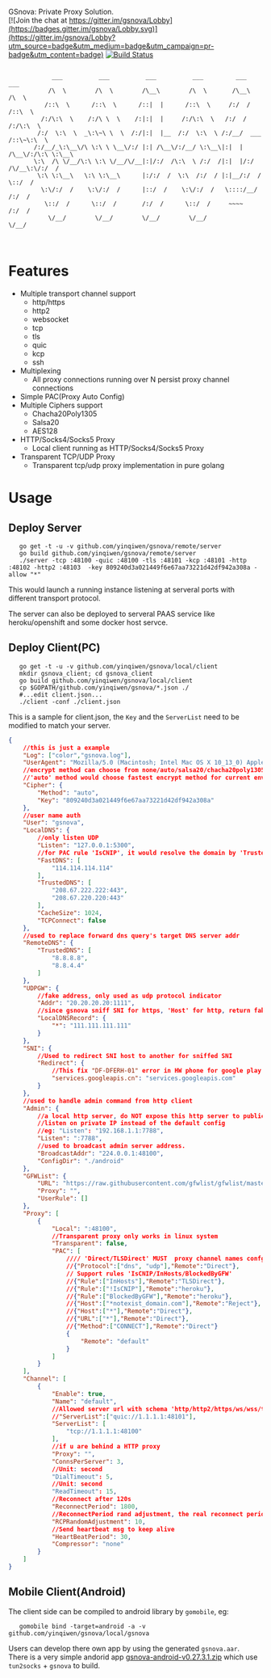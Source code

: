GSnova: Private Proxy Solution.    
[![Join the chat at https://gitter.im/gsnova/Lobby](https://badges.gitter.im/gsnova/Lobby.svg)](https://gitter.im/gsnova/Lobby?utm_source=badge&utm_medium=badge&utm_campaign=pr-badge&utm_content=badge)
[![Build Status](https://travis-ci.org/yinqiwen/gsnova.svg?branch=master)](https://travis-ci.org/yinqiwen/gsnova)

```                                                                                                                                              
                                                                    
	        ___          ___          ___          ___         ___          ___     
	       /\  \        /\  \        /\__\        /\  \       /\__\        /\  \    
	      /::\  \      /::\  \      /::|  |      /::\  \     /:/  /       /::\  \   
	     /:/\:\  \    /:/\ \  \    /:|:|  |     /:/\:\  \   /:/  /       /:/\:\  \  
	    /:/  \:\  \  _\:\~\ \  \  /:/|:|  |__  /:/  \:\  \ /:/__/  ___  /::\~\:\  \ 
	   /:/__/_\:\__\/\ \:\ \ \__\/:/ |:| /\__\/:/__/ \:\__\|:|  | /\__\/:/\:\ \:\__\
	   \:\  /\ \/__/\:\ \:\ \/__/\/__|:|/:/  /\:\  \ /:/  /|:|  |/:/  /\/__\:\/:/  /
	    \:\ \:\__\   \:\ \:\__\      |:/:/  /  \:\  /:/  / |:|__/:/  /      \::/  / 
	     \:\/:/  /    \:\/:/  /      |::/  /    \:\/:/  /   \::::/__/       /:/  /  
	      \::/  /      \::/  /       /:/  /      \::/  /     ~~~~          /:/  /   
	       \/__/        \/__/        \/__/        \/__/                    \/__/  
                                                                    
                                                                                                                                   
```

# Features
- Multiple transport channel support
    - http/https
    - http2
    - websocket
    - tcp
    - tls
    - quic
    - kcp
    - ssh
- Multiplexing 
    - All proxy connections running over N persist proxy channel connections
- Simple PAC(Proxy Auto Config)
- Multiple Ciphers support
    - Chacha20Poly1305
    - Salsa20
    - AES128
- HTTP/Socks4/Socks5 Proxy
    - Local client running as HTTP/Socks4/Socks5 Proxy
- Transparent TCP/UDP Proxy
	- Transparent tcp/udp proxy implementation in pure golang


# Usage

## Deploy Server

```shell
   go get -t -u -v github.com/yinqiwen/gsnova/remote/server
   go build github.com/yinqiwen/gsnova/remote/server
   ./server -tcp :48100 -quic :48100 -tls :48101 -kcp :48101 -http :48102 -http2 :48103  -key 809240d3a021449f6e67aa73221d42df942a308a -allow "*"
```
This would launch a running instance listening at serveral ports with different transport protocol.  

The server can also be deployed to serveral PAAS service like heroku/openshift and some docker host servce.  

## Deploy Client(PC)
```shell
   go get -t -u -v github.com/yinqiwen/gsnova/local/client
   mkdir gsnova_client; cd gsnova_client
   go build github.com/yinqiwen/gsnova/local/client
   cp $GOPATH/github.com/yinqiwen/gsnova/*.json ./
   #...edit client.json...
   ./client -conf ./client.json
```
This is a sample for client.json, the `Key` and the `ServerList` need to be modified to match your server.
```json
{
	//this is just a example
	"Log": ["color","gsnova.log"],
	"UserAgent": "Mozilla/5.0 (Macintosh; Intel Mac OS X 10_13_0) AppleWebKit/537.36 (KHTML, like Gecko) Chrome/60.0.3112.101 Safari/537.36",
	//encrypt method can choose from none/auto/salsa20/chacha20poly1305/aes256-gcm
	//'auto' method would choose fastest encrypt method for current env
	"Cipher": {
		"Method": "auto",
		"Key": "809240d3a021449f6e67aa73221d42df942a308a"
	},
	//user name auth
	"User": "gsnova",
	"LocalDNS": {
		//only listen UDP
		"Listen": "127.0.0.1:5300",
		//for PAC rule 'IsCNIP', it would resolve the domain by 'TrustedDNS' if 'BlockedByGFW', and resolve the rest by 'FastDNS'
		"FastDNS": [
			"114.114.114.114"
		],
		"TrustedDNS": [
			"208.67.222.222:443",
			"208.67.220.220:443"
		],
		"CacheSize": 1024,
		"TCPConnect": false
	},
	//used to replace forward dns query's target DNS server addr 
	"RemoteDNS": {
		"TrustedDNS": [
			"8.8.8.8",
			"8.8.4.4"
		]
	},
	"UDPGW": {
		//fake address, only used as udp protocol indicator
		"Addr": "20.20.20.20:1111",
		//since gsnova sniff SNI for https, 'Host' for http, return fake record for dns query would make it run faster for http/https traffic
		"LocalDNSRecord": {
			"*": "111.111.111.111"
		}
	},
	"SNI": {
		//Used to redirect SNI host to another for sniffed SNI
		"Redirect": {
			//This fix "DF-DFERH-01" error in HW phone for google play 
			"services.googleapis.cn": "services.googleapis.com"
		}
	},
	//used to handle admin command from http client    
	"Admin": {
		//a local http server, do NOT expose this http server to public
		//listen on private IP instead of the default config 
		//eg: "Listen": "192.168.1.1:7788",
		"Listen": ":7788",
		//used to broadcast admin server address.
		"BroadcastAddr": "224.0.0.1:48100",
		"ConfigDir": "./android"
	},
	"GFWList": {
		"URL": "https://raw.githubusercontent.com/gfwlist/gfwlist/master/gfwlist.txt",
		"Proxy": "",
		"UserRule": []
	},
	"Proxy": [
		{
			"Local": ":48100",
			//Transparent proxy only works in linux system
			"Transparent": false,
			"PAC": [
				//// 'Direct/TLSDirect' MUST  proxy channel names confgiured below 
				//{"Protocol":["dns", "udp"],"Remote":"Direct"},
				// Support rules 'IsCNIP/InHosts/BlockedByGFW'
				//{"Rule":["InHosts"],"Remote":"TLSDirect"},
				//{"Rule":["!IsCNIP"],"Remote":"heroku"},
				//{"Rule":["BlockedByGFW"],"Remote":"heroku"},
				//{"Host":["*notexist_domain.com"],"Remote":"Reject"},
				//{"Host":["*"],"Remote":"Direct"},
				//{"URL":["*"],"Remote":"Direct"},
				//{"Method":["CONNECT"],"Remote":"Direct"}
				{
					"Remote": "default"
				}
			]
		}
	],
	"Channel": [
		{
			"Enable": true,
			"Name": "default",
			//Allowed server url with schema 'http/http2/https/ws/wss/tcp/tls/quic/kcp/ssh'
			//"ServerList":["quic://1.1.1.1:48101"],
			"ServerList": [
				"tcp://1.1.1.1:48100"
			],
			//if u are behind a HTTP proxy
			"Proxy": "",
			"ConnsPerServer": 3,
			//Unit: second
			"DialTimeout": 5,
			//Unit: second
			"ReadTimeout": 15,
			//Reconnect after 120s
			"ReconnectPeriod": 1800,
			//ReconnectPeriod rand adjustment, the real reconnect period is random value between [P - adjust, P + adjust] 
			"RCPRandomAdjustment": 10,
			//Send heartbeat msg to keep alive 
			"HeartBeatPeriod": 30,
			"Compressor": "none"
		}
	]
}
```


## Mobile Client(Android)
The client side can be compiled to android library by `gomobile`, eg:
```
   gomobile bind -target=android -a -v github.com/yinqiwen/gsnova/local/gsnova
```
Users can develop there own app by using the generated `gsnova.aar`.   
There is a very simple andorid app [gsnova-android-v0.27.3.1.zip](https://github.com/yinqiwen/gsnova/releases/download/v0.27.3/gsnova-android-v0.27.3.1.zip) which use `tun2socks` + `gsnova` to build. 





